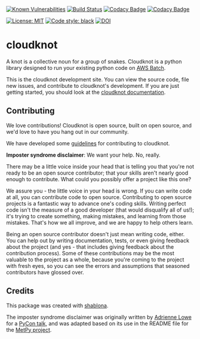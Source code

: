 [![Known Vulnerabilities](https://snyk.io/test/github/richford/cloudknot/badge.svg)](https://snyk.io/test/github/richford/cloudknot)
[![Build Status](https://travis-ci.org/richford/cloudknot.svg?branch=master)](https://travis-ci.org/richford/cloudknot)
[![Codacy Badge](https://api.codacy.com/project/badge/Grade/d6fa3a18646f4a8089c7c897819d0342)](https://www.codacy.com/app/richford/cloudknot?utm_source=github.com&utm_medium=referral&utm_content=richford/cloudknot&utm_campaign=Badge_Grade)
[![Codacy Badge](https://api.codacy.com/project/badge/Coverage/d6fa3a18646f4a8089c7c897819d0342)](https://www.codacy.com/app/richford/cloudknot?utm_source=github.com&utm_medium=referral&utm_content=richford/cloudknot&utm_campaign=Badge_Coverage)

[![License: MIT](https://img.shields.io/badge/License-MIT-yellow.svg)](https://opensource.org/licenses/MIT)
[![Code style: black](https://img.shields.io/badge/code%20style-black-000000.svg)](https://github.com/python/black)
[![DOI](https://zenodo.org/badge/102051437.svg)](https://zenodo.org/badge/latestdoi/102051437)

# cloudknot

A knot is a collective noun for a group of snakes. Cloudknot is a python
library designed to run your existing python code on
[AWS Batch](https://aws.amazon.com/batch).

This is the cloudknot development site. You can view the source code, file new
issues, and contribute to cloudknot's development. If you are just getting
started, you should look at the
[cloudknot documentation](https://richford.github.io/cloudknot/).

## Contributing

We love contributions! Cloudknot is open source, built on open source,
and we'd love to have you hang out in our community.

We have developed some [guidelines](CONTRIBUTING.md) for contributing to
cloudknot.

**Imposter syndrome disclaimer**: We want your help. No, really.

There may be a little voice inside your head that is telling you that
you're not ready to be an open source contributor; that your skills
aren't nearly good enough to contribute. What could you possibly offer a
project like this one?

We assure you - the little voice in your head is wrong. If you can
write code at all, you can contribute code to open source. Contributing
to open source projects is a fantastic way to advance one's coding
skills. Writing perfect code isn't the measure of a good developer (that
would disqualify all of us!); it's trying to create something, making
mistakes, and learning from those mistakes. That's how we all improve,
and we are happy to help others learn.

Being an open source contributor doesn't just mean writing code, either.
You can help out by writing documentation, tests, or even giving
feedback about the project (and yes - that includes giving feedback
about the contribution process). Some of these contributions may be the
most valuable to the project as a whole, because you're coming to the
project with fresh eyes, so you can see the errors and assumptions that
seasoned contributors have glossed over.

## Credits

This package was created with
[shablona](https://github.com/uwescience/shablona).

The imposter syndrome disclaimer was originally written by
[Adrienne Lowe](https://github.com/adriennefriend) for a [PyCon
talk](https://www.youtube.com/watch?v=6Uj746j9Heo), and was
adapted based on its use in the README file for the [MetPy
project](https://github.com/Unidata/MetPy).
